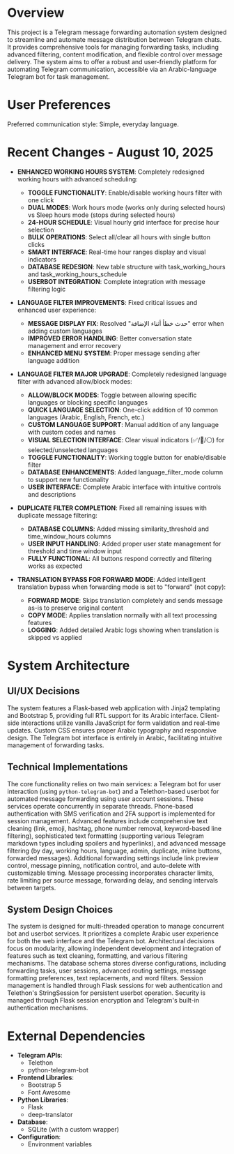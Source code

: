 # Overview

This project is a Telegram message forwarding automation system designed to streamline and automate message distribution between Telegram chats. It provides comprehensive tools for managing forwarding tasks, including advanced filtering, content modification, and flexible control over message delivery. The system aims to offer a robust and user-friendly platform for automating Telegram communication, accessible via an Arabic-language Telegram bot for task management.

# User Preferences

Preferred communication style: Simple, everyday language.

# Recent Changes - August 10, 2025

- **ENHANCED WORKING HOURS SYSTEM**: Completely redesigned working hours with advanced scheduling:
  - **TOGGLE FUNCTIONALITY**: Enable/disable working hours filter with one click
  - **DUAL MODES**: Work hours mode (works only during selected hours) vs Sleep hours mode (stops during selected hours)
  - **24-HOUR SCHEDULE**: Visual hourly grid interface for precise hour selection
  - **BULK OPERATIONS**: Select all/clear all hours with single button clicks
  - **SMART INTERFACE**: Real-time hour ranges display and visual indicators
  - **DATABASE REDESIGN**: New table structure with task_working_hours and task_working_hours_schedule
  - **USERBOT INTEGRATION**: Complete integration with message filtering logic

- **LANGUAGE FILTER IMPROVEMENTS**: Fixed critical issues and enhanced user experience:
  - **MESSAGE DISPLAY FIX**: Resolved "حدث خطأ أثناء الإضافة" error when adding custom languages
  - **IMPROVED ERROR HANDLING**: Better conversation state management and error recovery
  - **ENHANCED MENU SYSTEM**: Proper message sending after language addition

- **LANGUAGE FILTER MAJOR UPGRADE**: Completely redesigned language filter with advanced allow/block modes:
  - **ALLOW/BLOCK MODES**: Toggle between allowing specific languages or blocking specific languages
  - **QUICK LANGUAGE SELECTION**: One-click addition of 10 common languages (Arabic, English, French, etc.)
  - **CUSTOM LANGUAGE SUPPORT**: Manual addition of any language with custom codes and names
  - **VISUAL SELECTION INTERFACE**: Clear visual indicators (✅/🚫/⚪) for selected/unselected languages
  - **TOGGLE FUNCTIONALITY**: Working toggle button for enable/disable filter
  - **DATABASE ENHANCEMENTS**: Added language_filter_mode column to support new functionality
  - **USER INTERFACE**: Complete Arabic interface with intuitive controls and descriptions

- **DUPLICATE FILTER COMPLETION**: Fixed all remaining issues with duplicate message filtering:
  - **DATABASE COLUMNS**: Added missing similarity_threshold and time_window_hours columns
  - **USER INPUT HANDLING**: Added proper user state management for threshold and time window input
  - **FULLY FUNCTIONAL**: All buttons respond correctly and filtering works as expected

- **TRANSLATION BYPASS FOR FORWARD MODE**: Added intelligent translation bypass when forwarding mode is set to "forward" (not copy):
  - **FORWARD MODE**: Skips translation completely and sends message as-is to preserve original content
  - **COPY MODE**: Applies translation normally with all text processing features
  - **LOGGING**: Added detailed Arabic logs showing when translation is skipped vs applied

# System Architecture

## UI/UX Decisions
The system features a Flask-based web application with Jinja2 templating and Bootstrap 5, providing full RTL support for its Arabic interface. Client-side interactions utilize vanilla JavaScript for form validation and real-time updates. Custom CSS ensures proper Arabic typography and responsive design. The Telegram bot interface is entirely in Arabic, facilitating intuitive management of forwarding tasks.

## Technical Implementations
The core functionality relies on two main services: a Telegram bot for user interaction (using `python-telegram-bot`) and a Telethon-based userbot for automated message forwarding using user account sessions. These services operate concurrently in separate threads. Phone-based authentication with SMS verification and 2FA support is implemented for session management. Advanced features include comprehensive text cleaning (link, emoji, hashtag, phone number removal, keyword-based line filtering), sophisticated text formatting (supporting various Telegram markdown types including spoilers and hyperlinks), and advanced message filtering (by day, working hours, language, admin, duplicate, inline buttons, forwarded messages). Additional forwarding settings include link preview control, message pinning, notification control, and auto-delete with customizable timing. Message processing incorporates character limits, rate limiting per source message, forwarding delay, and sending intervals between targets.

## System Design Choices
The system is designed for multi-threaded operation to manage concurrent bot and userbot services. It prioritizes a complete Arabic user experience for both the web interface and the Telegram bot. Architectural decisions focus on modularity, allowing independent development and integration of features such as text cleaning, formatting, and various filtering mechanisms. The database schema stores diverse configurations, including forwarding tasks, user sessions, advanced routing settings, message formatting preferences, text replacements, and word filters. Session management is handled through Flask sessions for web authentication and Telethon's StringSession for persistent userbot operation. Security is managed through Flask session encryption and Telegram's built-in authentication mechanisms.

# External Dependencies

- **Telegram APIs**:
    - Telethon
    - python-telegram-bot
- **Frontend Libraries**:
    - Bootstrap 5
    - Font Awesome
- **Python Libraries**:
    - Flask
    - deep-translator
- **Database**:
    - SQLite (with a custom wrapper)
- **Configuration**:
    - Environment variables